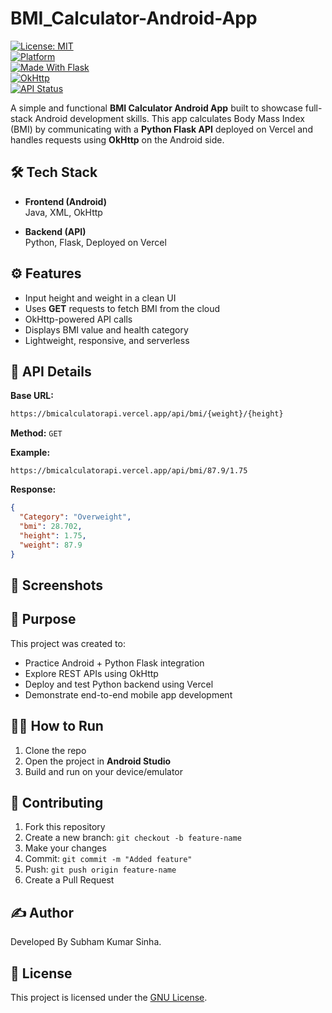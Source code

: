 # BMI_Calculator-Android-App

[![License: MIT](https://img.shields.io/badge/License-GNU-blue.svg)](LICENSE)  
[![Platform](https://img.shields.io/badge/platform-Android-brightgreen)](https://developer.android.com)  
[![Made With Flask](https://img.shields.io/badge/backend-Flask-blue)](https://flask.palletsprojects.com)  
[![OkHttp](https://img.shields.io/badge/client-OkHttp-orange)](https://square.github.io/okhttp/)  
[![API Status](https://img.shields.io/website?url=https%3A%2F%2Fbmicalculatorapi.vercel.app%2Fapi%2Fbmi%2F70%2F1.75)](https://bmicalculatorapi.vercel.app/api/bmi/70/1.75)

A simple and functional **BMI Calculator Android App** built to showcase full-stack Android development skills. This app calculates Body Mass Index (BMI) by communicating with a **Python Flask API** deployed on Vercel and handles requests using **OkHttp** on the Android side.


## 🛠 Tech Stack

- **Frontend (Android)**  
  Java, XML, OkHttp  

- **Backend (API)**  
  Python, Flask, Deployed on Vercel  


## ⚙️ Features

- Input height and weight in a clean UI  
- Uses **GET** requests to fetch BMI from the cloud  
- OkHttp-powered API calls  
- Displays BMI value and health category  
- Lightweight, responsive, and serverless  



## 🔗 API Details

**Base URL:**  
```bash
https://bmicalculatorapi.vercel.app/api/bmi/{weight}/{height}
```

**Method:** `GET`

**Example:**  
```
https://bmicalculatorapi.vercel.app/api/bmi/87.9/1.75
```

**Response:**
```json
{
  "Category": "Overweight",
  "bmi": 28.702,
  "height": 1.75,
  "weight": 87.9
}
```



## 📱 Screenshots



## 🚀 Purpose

This project was created to:

- Practice Android + Python Flask integration  
- Explore REST APIs using OkHttp  
- Deploy and test Python backend using Vercel  
- Demonstrate end-to-end mobile app development  


## 🧑‍💻 How to Run

1. Clone the repo  
2. Open the project in **Android Studio**
3. Build and run on your device/emulator  


## 🤝 Contributing

1. Fork this repository  
2. Create a new branch: `git checkout -b feature-name`  
3. Make your changes  
4. Commit: `git commit -m "Added feature"`  
5. Push: `git push origin feature-name`  
6. Create a Pull Request  

## ✍️ Author
Developed By Subham Kumar Sinha.

## 📄 License

This project is licensed under the [GNU License](LICENSE).

